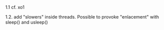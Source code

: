 1.1 cf. xo1

1.2. add "slowers" inside threads. Possible to provoke "enlacement" with sleep() and usleep()